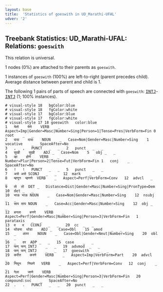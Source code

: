 ```yaml
---
layout: base
title:  'Statistics of goeswith in UD_Marathi-UFAL'
udver: '2'
---
```


## Treebank Statistics: UD_Marathi-UFAL: Relations: `goeswith`

This relation is universal.

1 nodes (0%) are attached to their parents as `goeswith`.

1 instances of `goeswith` (100%) are left-to-right (parent precedes child).
Average distance between parent and child is 1.

The following 1 pairs of parts of speech are connected with `goeswith`: <tt><a href="mr_ufal-pos-INTJ.html">INTJ</a></tt>-<tt><a href="mr_ufal-pos-INTJ.html">INTJ</a></tt> (1; 100% instances).


~~~ conllu
# visual-style 18	bgColor:blue
# visual-style 18	fgColor:white
# visual-style 17	bgColor:blue
# visual-style 17	fgColor:white
# visual-style 17 18 goeswith	color:blue
1	येतो	येणे	VERB	_	Aspect=Imp|Gender=Masc|Number=Sing|Person=1|Tense=Pres|VerbForm=Fin	0	root	_	_
2	दादा	दादा	NOUN	_	Case=Nom|Gender=Masc|Number=Sing	1	vocative	_	SpaceAfter=No
3	,	,	PUNCT	_	_	2	punct	_	_
4	सुखी	सुखी	ADJ	_	Case=Nom	5	obj	_	_
5	व्हा	होणे	VERB	_	Number=Plur|Person=2|Tense=Fut|VerbForm=Fin	1	conj	_	SpaceAfter=No
6	!	!	PUNCT	_	_	5	punct	_	_
7	असे	असे	SCONJ	_	_	12	mark	_	_
8	म्हणून	म्हणणे	VERB	_	Aspect=Perf|VerbForm=Conv	12	advcl	_	_
9	तो	तो	DET	_	Distance=Dist|Gender=Masc|Number=Sing|PronType=Dem	10	det	_	_
10	भाऊ	भाऊ	NOUN	_	Case=Nom|Gender=Masc|Number=Sing	12	nsubj	_	_
11	साप	साप	NOUN	_	Case=Acc|Gender=Masc|Number=Sing	12	obj	_	_
12	बनला	बनणे	VERB	_	Aspect=Perf|Gender=Masc|Number=Sing|Person=3|VerbForm=Fin	1	parataxis	_	_
13	व	व	CCONJ	_	_	20	cc	_	_
14	थोड्या	थोडा	ADJ	_	Case=Obl	15	amod	_	_
15	_	अंतर	NOUN	_	Case=Obl|Gender=Neut|Number=Sing	20	obl	_	_
16	_	वर	ADP	_	_	15	case	_	_
17	फण्	फण्	INTJ	_	_	19	advmod	_	_
18	फण्	फण्	INTJ	_	_	17	goeswith	_	_
19	करीत	करणे	VERB	_	Aspect=Imp|VerbForm=Part	20	advcl	_	_
20	निघून	निघणे	VERB	_	Aspect=Perf|VerbForm=Conv	12	conj	_	_
21	गेला	जाणे	VERB	_	Aspect=Perf|Gender=Masc|Number=Sing|Person=3|VerbForm=Fin	20	compound:svc	_	SpaceAfter=No
22	.	.	PUNCT	_	_	20	punct	_	_

~~~


